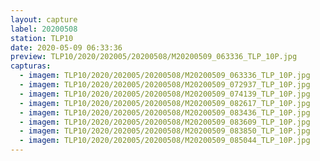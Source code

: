 ```yaml
---
layout: capture
label: 20200508
station: TLP10
date: 2020-05-09 06:33:36
preview: TLP10/2020/202005/20200508/M20200509_063336_TLP_10P.jpg
capturas:
  - imagem: TLP10/2020/202005/20200508/M20200509_063336_TLP_10P.jpg
  - imagem: TLP10/2020/202005/20200508/M20200509_072937_TLP_10P.jpg
  - imagem: TLP10/2020/202005/20200508/M20200509_074139_TLP_10P.jpg
  - imagem: TLP10/2020/202005/20200508/M20200509_082617_TLP_10P.jpg
  - imagem: TLP10/2020/202005/20200508/M20200509_083436_TLP_10P.jpg
  - imagem: TLP10/2020/202005/20200508/M20200509_083609_TLP_10P.jpg
  - imagem: TLP10/2020/202005/20200508/M20200509_083850_TLP_10P.jpg
  - imagem: TLP10/2020/202005/20200508/M20200509_085044_TLP_10P.jpg
---
```

